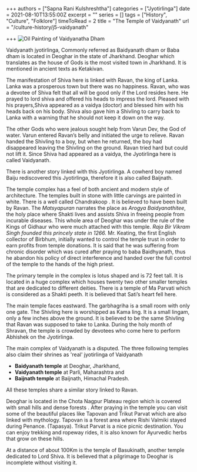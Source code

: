 +++
authors = ["Sapna Rani Kulshreshtha"]
categories = ["Jyotirlinga"]
date = 2021-08-10T13:55:00Z
excerpt = ""
series = []
tags = ["History", "Culture", "Folklore"]
timeToRead = 2
title = "The Temple of Vaidyanath"
url = "/culture-history/j5-vaidyanath"

+++
![Oil Painting of Vaidyanatha Dham](/images/vaidyanatha.jpg "Vaidyanatha-Dham")

Vaidyanath jyotirlinga, Commonly referred as Baidyanath dham or Baba dham is located in Deoghar in the state of Jharkhand. Deoghar which translates as the house of Gods is the most visited town in Jharkhand. It is mentioned in ancient texts as Ketakivan.

The manifestation of Shiva here is linked with Ravan, the king of Lanka. Lanka was a prosperous town but there was no happiness. Ravan, who was a devotee of Shiva felt that all will be good only if the Lord resides here. He prayed to lord shiva and offered his heads to impress the lord. Pleased with his prayers,Shiva appeared as a vaidya (doctor) and blessed him with his heads back on his body. Shiva also gave him a Shivling to carry back to Lanka with a warning that he should not keep it down on the way.

The other Gods who were jealous sought help from Varun Dev, the God of water. Varun entered Ravan’s belly and initiated the urge to relieve. Ravan handed the Shivling to a boy, but when he returned, the boy had disappeared leaving the Shivling on the ground. Ravan tried hard but could not lift it. Since Shiva had appeared as a vaidya, the Jyotirlinga here is called Vaidyanath.

There is another story linked with this Jyotirlinga. A cowherd boy named Baiju rediscovered this Jyotirlinga, therefore it is also called Baijnath.

The temple complex has a feel of both ancient and modern style of architecture. The temples built in stone with little carvings are painted in white. There is a well called Chandrakoop . It is believed to have been built by Ravan. The _Matsyapuran_ narrates the place as _Arogya Baidyanathitee_, the holy place where Shakti lives and assists Shiva in freeing people from incurable diseases. This whole area of Deoghar was under the rule of the Kings of Gidhaur who were much attached with this temple. _Raja Bir Vikram Singh founded this princely state in 1266._  Mr. Keating, the first English collector of Birbhum, initially wanted to control the temple trust in order to earn profits from temple donations. It is said that he was suffering from chronic disorder which was cured after praying to baba Baidhyanath, thus he abandon his policy of direct interference and handed over the full control of the temple to the hands of the high priest.

The primary temple in the complex is lotus shaped and is 72 feet tall. It is located in a huge complex which houses twenty two other smaller temples that are dedicated to different deities. There is a temple of Ma Parvati which is considered as a Shakti peeth. It is believed that Sati’s heart fell here.

The main temple faces eastward. The garbhagriha is a small room with only one gate. The Shivling here is worshipped as Kama ling. It is a small lingam, only a few inches above the ground. It is believed to be the same Shivling that Ravan was supposed to take to Lanka. During the holy month of Shravan, the temple is crowded by devotees who come here to perform Abhishek on the Jyotirlinga.

The main complex of Vaidyanath is a disputed. The three following temples also claim their shrines as 'real' jyotirlinga of Vaidyanath

* **Baidyanath temple** at Deoghar, Jharkhand,
* **Vaidyanath temple** at Parli, Maharashtra and
* **Baijnath temple** at Baijnath, Himachal Pradesh.

All these temples share a similar story linked to Ravan.

Deoghar is located in the Chota Nagpur Plateau region which is covered with small hills and dense forests . After praying in the temple you can visit some of the beautiful places like Tapovan and Trikut Parvat which are also linked with mythology. Tapovan is a forest area where Rishi Valmiki stayed during Penance. (Tapasya). Trikut Parvat is a nice picnic destination. You can enjoy trekking and ropeway rides, it is also known for Ayurvedic herbs that grow on these hills.

At a distance of about 100Km is the temple of Basukinath, another temple dedicated to Lord Shiva. It is believed that a pilgrimage to Deoghar is incomplete without visiting it.
